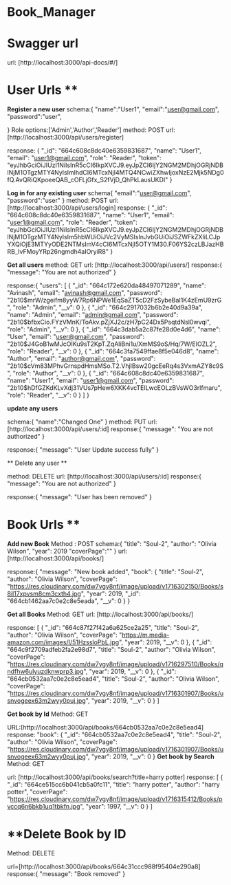# Book_Manager

# Swagger url
url: [http://localhost:3000/api-docs/#/]

# User Urls **

**Register a new user**
schema:{
  "name":"User1",
  "email":"user@gmail.com",
  "password":"user",
  <!-- role will be reader by default -->
}
Role options:['Admin','Author','Reader']
method: POST
url:[http://localhost:3000/api/users/register]

response: {
  "_id": "664c608c8dc40e6359831687",
  "name": "User1",
  "email": "user1@gmail.com",
  "role": "Reader",
  "token": "eyJhbGciOiJIUzI1NiIsInR5cCI6IkpXVCJ9.eyJpZCI6IjY2NGM2MDhjOGRjNDBlNjM1OTgzMTY4NyIsImlhdCI6MTcxNjI4MTQ4NCwiZXhwIjoxNzE2Mjk5NDg0fQ.AvQRiQKpoeeQAB_cOFLjGfx_S2fVjD_QhPkLausUKDI"
}
<!-- token will also be saved into redis, if we did not provide in header then it will search in redis for token -->

 **Log in for any existing user**
schema{
    "email":"user@gmail.com",
    "password":"user"
}
method: POST
url:[http://localhost:3000/api/users/login]
response: {
  "_id": "664c608c8dc40e6359831687",
  "name": "User1",
  "email": "user1@gmail.com",
  "role": "Reader",
  "token": "eyJhbGciOiJIUzI1NiIsInR5cCI6IkpXVCJ9.eyJpZCI6IjY2NGM2MDhjOGRjNDBlNjM1OTgzMTY4NyIsIm5hbWUiOiJVc2VyMSIsInJvbGUiOiJSZWFkZXIiLCJpYXQiOjE3MTYyODE2NTMsImV4cCI6MTcxNjI5OTY1M30.F06YS2czLBJazHBRB_IvFMoyYRp26ngmdh4aIOryiR8"
}

<!-- As accessing/updating/deleting all/any user is only allowed to Admin -->
 **Get all users**
method: GET
url: [http://localhost:3000/api/users/]
response:{
  "message": "You are not authorized"
}

<!-- if you are admin -->
response:{
  "users": [
    {
      "_id": "664c172e620da48497071289",
      "name": "Avinash",
      "email": "avinash@gmail.com",
      "password": "$2b$10$mrW/zgeifm8yyW7Rp6NPWe1EqSaZT5cD2FzSybeBaI1K4zEmU9zrG",
      "role": "Admin",
      "__v": 0
    },
    {
      "_id": "664c2917032b6b2e40d9a39a",
      "name": "Admin",
      "email": "admin@gmail.com",
      "password": "$2b$10$bfbxCio.FYzVMnK/ToAkv.pZjXJ2c/zH7pC24Dx5PsqtdNsl0wvqi",
      "role": "Admin",
      "__v": 0
    },
    {
      "_id": "664c3dab5a2c87fe28d0e4d6",
      "name": "User",
      "email": "user@gmail.com",
      "password": "$2b$10$J4GoB1wMJcOIKu9sT2KpT.ZqAliBni1u/XmMS9oS/Hq/7W/EIOZL2",
      "role": "Reader",
      "__v": 0
    },
    {
      "_id": "664c3fa7549ffae8f5e046d8",
      "name": "Author",
      "email": "author@gmail.com",
      "password": "$2b$10$cVm83MPhvGrnspdHmsMSo.T2.VhjIBsw20gcEeRq4s3VxmAZY8c9S",
      "role": "Author",
      "__v": 0
    },
    {
      "_id": "664c608c8dc40e6359831687",
      "name": "User1",
      "email": "user1@gmail.com",
      "password": "$2b$10$hDfGZKdKLvXdj31VUs7pHew6XKK4vcTEILwcEOLzBVsWO3rlfmaru",
      "role": "Reader",
      "__v": 0
    }
  ]
}

 **update any users**

schema:{
    "name":"Changed One"
}
method: PUT
url: [http://localhost:3000/api/users/:id]
response:{
  "message": "You are not authorized"
}
<!-- if you are admin -->
response:{
  "message": "User Update success fully"
}

 ** Delete any user **

method: DELETE
url: [http://localhost:3000/api/users/:id]
response:{
  "message": "You are not authorized"
}

<!-- if you are admin -->
response:{
  "message": "User has been removed"
}

# Book Urls **

 **Add new Book**
Method : POST
 schema:{
  "title": "Soul-2",
  "author": "Olivia Wilson",
  "year": 2019
  "coverPage":""
}
 url: [http://localhost:3000/api/books/]

 response:{
  "message": "New book added",
  "book": {
    "title": "Soul-2",
    "author": "Olivia Wilson",
    "coverPage": "https://res.cloudinary.com/dw7ygy8nf/image/upload/v1716302150/Books/s8il17xpvsm8cm3cxth4.jpg",
    "year": 2019,
    "_id": "664cb1462aa7c0e2c8e5eada",
    "__v": 0
  }
}

 **Get all Books**
Method: GET
 url: [http://localhost:3000/api/books/]

 response: [
  {
    "_id": "664c87f27f42a6a625ce2a25",
    "title": "Soul-2",
    "author": "Olivia Wilson",
    "coverPage": "https://m.media-amazon.com/images/I/51HzssloPbL.jpg",
    "year": 2019,
    "__v": 0
  },
  {
    "_id": "664c9f2709adfeb2fa2e98d7",
    "title": "Soul-2",
    "author": "Olivia Wilson",
    "coverPage": "https://res.cloudinary.com/dw7ygy8nf/image/upload/v1716297510/Books/qndfhw6ulyuzdknwprp3.jpg",
    "year": 2019,
    "__v": 0
  },
  {
    "_id": "664cb0532aa7c0e2c8e5ead4",
    "title": "Soul-2",
    "author": "Olivia Wilson",
    "coverPage": "https://res.cloudinary.com/dw7ygy8nf/image/upload/v1716301907/Books/usnvogeex63m2wyy0puj.jpg",
    "year": 2019,
    "__v": 0
  }
]

 **Get book by Id**
Method: GET

URL:[http://localhost:3000/api/books/664cb0532aa7c0e2c8e5ead4]
response:
"book": {
    "_id": "664cb0532aa7c0e2c8e5ead4",
    "title": "Soul-2",
    "author": "Olivia Wilson",
    "coverPage": "https://res.cloudinary.com/dw7ygy8nf/image/upload/v1716301907/Books/usnvogeex63m2wyy0puj.jpg",
    "year": 2019,
    "__v": 0
  }
 **Get book by Search** 
Method: GET

url: [http://localhost:3000/api/books/search?title=harry potter]
response:
[
  {
    "_id": "664ce515cc6b041cb5a0fc11",
    "title": "harry potter",
    "author": "harry potter",
    "coverPage": "https://res.cloudinary.com/dw7ygy8nf/image/upload/v1716315412/Books/pvccq6n6bkb1uq1tbkfn.jpg",
    "year": 1997,
    "__v": 0
  }
]

# **Delete Book by ID
Method: DELETE

url=[http://localhost:3000/api/books/664c31ccc988f95404e290a8]
response:{
  "message": "Book removed"
}